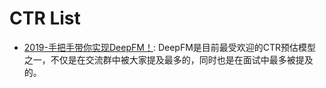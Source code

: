 # CTR List

- [2019-手把手带你实现DeepFM！](https://mp.weixin.qq.com/s/j1vq7W3Bxr1LZq02U4U5tQ): DeepFM是目前最受欢迎的CTR预估模型之一，不仅是在交流群中被大家提及最多的，同时也是在面试中最多被提及的。